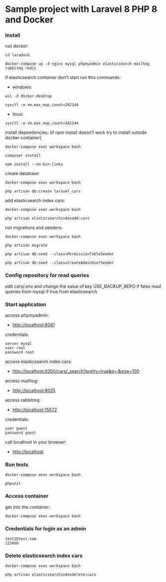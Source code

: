 # Sample project with Laravel 8 PHP 8 and Docker
### Install

run docker:
```
cd laradock
```
```
docker-compose up -d nginx mysql phpmyadmin elasticsearch mailhog rabbitmq redis
```
if elasticsearch container don't start run this commands:
- windows:
```
wsl -d docker-desktop
```
```
sysctl -w vm.max_map_count=262144
```
- linux:
```
sysctl -w vm.max_map_count=262144
```
install dependencies: (if npm install doesn't work try to install outside docker container)
```
docker-compose exec workspace bash
```
```
composer install
```
```
npm install --no-bin-links
```

create database:
```
docker-compose exec workspace bash
```
```
php artisan db:create laravel_cars
```

add elasticsearch index cars:
```
docker-compose exec workspace bash
```
```
php artisan elasticsearchindexadd:cars
```

run migrations and seeders:
```
docker-compose exec workspace bash
```
```
php artisan migrate
```
```
php artisan db:seed --class=PermissionTableSeeder
```
```
php artisan db:seed --class=CreateAdminUserSeeder
```


### Config repository for read queries

edit cars/.env and change the value of key USE_BACKUP_REPO
if false read queries from mysql if true from elasticsearch


### Start application

access phpmyadmin:
- [http://localhost:8081](http://localhost:8081)

credentials:
```
server mysql
user root
password root
```

access elasticsearch index cars:
- [http://localhost:9200/cars/_search?pretty=true&q=*:*&size=100](http://localhost:9200/cars/_search?pretty=true&q=*:*&size=100)

access mailhog:
- [http://localhost:8025](http://localhost:8025)

access rabbitmq:
- [http://localhost:15672](http://localhost:15672)

credentials:
```
user guest
password guest
```

call localhost in your browser:
- [http://localhost](http://localhost/)


### Run tests

```
docker-compose exec workspace bash
```
```
phpunit
```


### Access container
get into the container:
```
docker-compose exec workspace bash
```


### Credentials for login as an admin

```
test1@test.com
123456
```


### Delete elasticsearch index cars

```
docker-compose exec workspace bash
```
```
php artisan elasticsearchindexdelete:cars
```